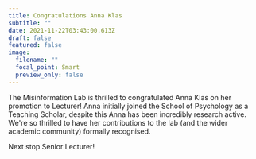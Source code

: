 ```yaml
---
title: Congratulations Anna Klas
subtitle: ""
date: 2021-11-22T03:43:00.613Z
draft: false
featured: false
image:
  filename: ""
  focal_point: Smart
  preview_only: false
---
```


The Misinformation Lab is thrilled to congratulated Anna Klas on her promotion 
to Lecturer! Anna initially joined the School of Psychology as a Teaching Scholar, despite this Anna has been incredibly research active. We're so thrilled to have her contributions to the lab (and the wider academic community) formally recognised.

Next stop Senior Lecturer!
